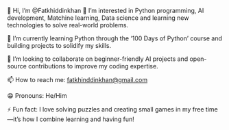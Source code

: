 👋 Hi, I’m @Fatkhiddinkhan
👀 I’m interested in Python programming, AI development, Matchine learning, Data science and learning new technologies to solve real-world problems.

🌱 I’m currently learning Python through the ‘100 Days of Python’ course and building projects to solidify my skills.

💞️ I’m looking to collaborate on beginner-friendly AI projects and open-source contributions to improve my coding expertise.

📫 How to reach me: fatkhinddinkhan@gmail.com

😁 Pronouns: He/Him

⚡ Fun fact: I love solving puzzles and creating small games in my free time—it’s how I combine learning and having fun!
<!---
Fatkhiddinkhan/Fatkhiddinkhan is a ✨ special ✨ repository because its `README.md` (this file) appears on your GitHub profile.
You can click the Preview link to take a look at your changes.
--->
